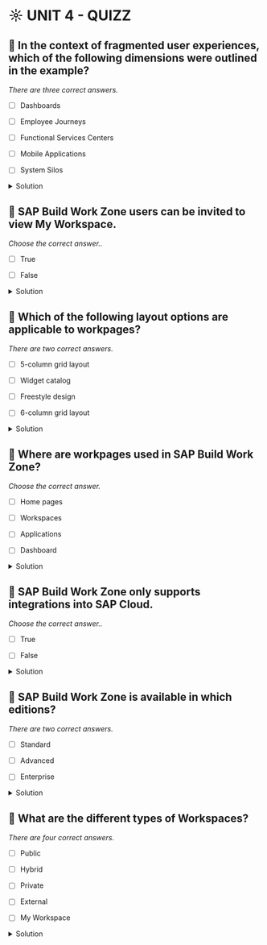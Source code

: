 # ☼ UNIT 4 - QUIZZ

## :small_red_triangle_down: In the context of fragmented user experiences, which of the following dimensions were outlined in the example?

_There are three correct answers._

- [ ] Dashboards

- [ ] Employee Journeys

- [ ] Functional Services Centers

- [ ] Mobile Applications

- [ ] System Silos

<details>
  <summary>Solution</summary>

- [ ] Dashboards

- [ ] Employee Journeys

- [ ] Functional Services Centers

- [ ] Mobile Applications

- [ ] System Silos

</details>

## :small_red_triangle_down: SAP Build Work Zone users can be invited to view My Workspace.

_Choose the correct answer.._

- [ ] True

- [ ] False

<details>
  <summary>Solution</summary>

- [ ] True

- [ ] False

</details>

## :small_red_triangle_down: Which of the following layout options are applicable to workpages?

_There are two correct answers._

- [ ] 5-column grid layout

- [ ] Widget catalog

- [ ] Freestyle design

- [ ] 6-column grid layout

<details>
  <summary>Solution</summary>

- [ ] 5-column grid layout

- [ ] Widget catalog

- [ ] Freestyle design

- [ ] 6-column grid layout

</details>

## :small_red_triangle_down: Where are workpages used in SAP Build Work Zone?

_Choose the correct answer._

- [ ] Home pages

- [ ] Workspaces

- [ ] Applications

- [ ] Dashboard

<details>
  <summary>Solution</summary>

- [ ] Home pages

- [ ] Workspaces

- [ ] Applications

- [ ] Dashboard

</details>

## :small_red_triangle_down: SAP Build Work Zone only supports integrations into SAP Cloud.

_Choose the correct answer.._

- [ ] True

- [ ] False

<details>
  <summary>Solution</summary>

- [ ] True

- [ ] False

</details>

## :small_red_triangle_down: SAP Build Work Zone is available in which editions?

_There are two correct answers._

- [ ] Standard

- [ ] Advanced

- [ ] Enterprise

<details>
  <summary>Solution</summary>

- [ ] Standard

- [ ] Advanced

- [ ] Enterprise

</details>

## :small_red_triangle_down: What are the different types of Workspaces?

_There are four correct answers._

- [ ] Public

- [ ] Hybrid

- [ ] Private

- [ ] External

- [ ] My Workspace

<details>
  <summary>Solution</summary>

- [ ] Public

- [ ] Hybrid

- [ ] Private

- [ ] External

- [ ] My Workspace

</details>
